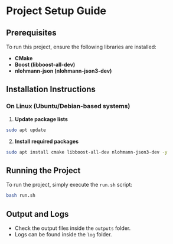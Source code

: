 # Project Setup Guide

## Prerequisites
To run this project, ensure the following libraries are installed:

- **CMake**
- **Boost (libboost-all-dev)**
- **nlohmann-json (nlohmann-json3-dev)**

## Installation Instructions

### On Linux (Ubuntu/Debian-based systems)

1. **Update package lists**
```bash
sudo apt update
```

2. **Install required packages**
```bash
sudo apt install cmake libboost-all-dev nlohmann-json3-dev -y
```

## Running the Project

To run the project, simply execute the `run.sh` script:

```bash
bash run.sh
```

## Output and Logs

- Check the output files inside the `outputs` folder.
- Logs can be found inside the `log` folder.
